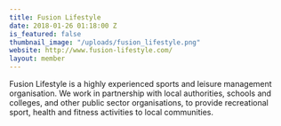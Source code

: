 ```yaml
---
title: Fusion Lifestyle
date: 2018-01-26 01:18:00 Z
is_featured: false
thumbnail_image: "/uploads/fusion_lifestyle.png"
website: http://www.fusion-lifestyle.com/
layout: member
---
```


Fusion Lifestyle is a highly experienced sports and leisure management organisation. We work in partnership with local authorities, schools and colleges, and other public sector organisations, to provide recreational sport, health and fitness activities to local communities.